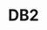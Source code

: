 ---
title: DB2
categories:
  - relational-database
docs:
  - id: java
    url: https://java.testcontainers.org/modules/databases/db2/
    example: |
      ```java
      var db2 = new Db2Container(DockerImageName.parse("ibmcom/db2:11.5.0.0a"))
        .acceptLicense();
      db2.start();
      ```
description: |
  IBM Db2 is a family of data management products, including database servers.
---